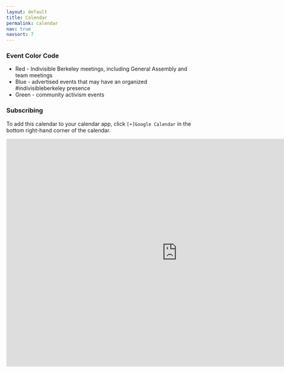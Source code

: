 ```yaml
---
layout: default
title: Calendar
permalink: calendar
nav: true
navsort: 7
---
```


### Event Color Code

+ Red - Indivisible Berkeley meetings, including General Assembly and team meetings
+ Blue - advertised events that may have an organized #indivisibleberkeley presence
+ Green - community activism events

### Subscribing

To add this calendar to your calendar app, click `[+]Google Calendar`
in the bottom right-hand corner of the calendar.

<iframe 
src="https://calendar.google.com/calendar/embed?showTitle=0&amp;showPrint=0&amp;height=600&amp;wkst=1&amp;bgcolor=%23FFFFFF&amp;src=jason%40indivisibleberkeley.org&amp;color=%23711616&amp;src=indivisibleberkeley.org_57drdgjr7os30mmjh46274gptg%40group.calendar.google.com&amp;color=%232952A3&amp;src=indivisibleberkeley.org_6ucrqhec58ivt2lod50revs3r4%40group.calendar.google.com&amp;color=%230D7813&amp;ctz=America/Los_Angeles"
	style="border-width:0" width="900" height="600" frameborder="0" scrolling="no">
	</iframe>

